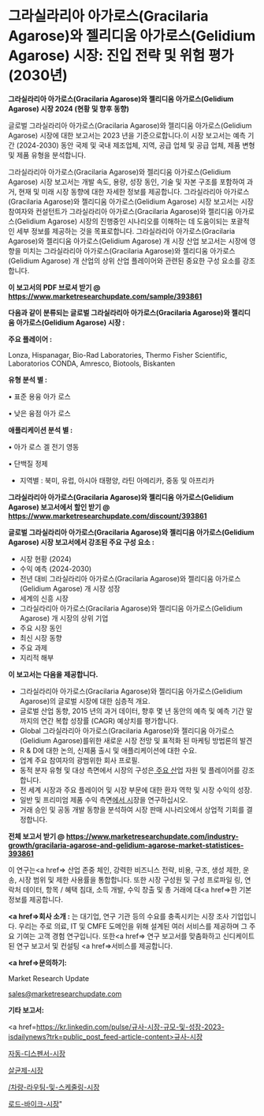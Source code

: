 # 그라실라리아 아가로스(Gracilaria Agarose)와 젤리디움 아가로스(Gelidium Agarose) 시장: 진입 전략 및 위험 평가(2030년)

<strong>그라실라리아 아가로스(Gracilaria Agarose)와 젤리디움 아가로스(Gelidium Agarose) 시장 2024 (현황 및 향후 동향)</strong>

글로벌 그라실라리아 아가로스(Gracilaria Agarose)와 젤리디움 아가로스(Gelidium Agarose) 시장에 대한 보고서는 2023 년을 기준으로합니다.이 시장 보고서는 예측 기간 (2024-2030) 동안 국제 및 국내 제조업체, 지역, 공급 업체 및 공급 업체, 제품 변형 및 제품 유형을 분석합니다.

그라실라리아 아가로스(Gracilaria Agarose)와 젤리디움 아가로스(Gelidium Agarose) 시장 보고서는 개발 속도, 용량, 성장 동인, 기술 및 자본 구조를 포함하여 과거, 현재 및 미래 시장 동향에 대한 자세한 정보를 제공합니다. 그라실라리아 아가로스(Gracilaria Agarose)와 젤리디움 아가로스(Gelidium Agarose) 시장 보고서는 시장 참여자와 컨설턴트가 그라실라리아 아가로스(Gracilaria Agarose)와 젤리디움 아가로스(Gelidium Agarose) 시장의 진행중인 시나리오를 이해하는 데 도움이되는 포괄적 인 세부 정보를 제공하는 것을 목표로합니다. 그라실라리아 아가로스(Gracilaria Agarose)와 젤리디움 아가로스(Gelidium Agarose) 개 시장 산업 보고서는 시장에 영향을 미치는 그라실라리아 아가로스(Gracilaria Agarose)와 젤리디움 아가로스(Gelidium Agarose) 개 산업의 상위 산업 플레이어와 관련된 중요한 구성 요소를 강조합니다.



<strong>이 보고서의 PDF 브로셔 받기 @ <a href=https://www.marketresearchupdate.com/sample/393861>https://www.marketresearchupdate.com/sample/393861</a></strong>



<strong>다음과 같이 분류되는 글로벌 그라실라리아 아가로스(Gracilaria Agarose)와 젤리디움 아가로스(Gelidium Agarose) 시장 :</strong>



<strong>주요 플레이어 :</strong>

Lonza, Hispanagar, Bio-Rad Laboratories, Thermo Fisher Scientific, Laboratorios CONDA, Amresco, Biotools, Biskanten



<strong>유형 분석 별 :</strong>

• 표준 용융 아가 로스

• 낮은 융점 아가 로스



<strong>애플리케이션 분석 별 :</strong>

• 아가 로스 겔 전기 영동

• 단백질 정제

<ul>
  <li>지역별 : 북미, 유럽, 아시아 태평양, 라틴 아메리카, 중동 및 아프리카</li>
</ul>


<strong>그라실라리아 아가로스(Gracilaria Agarose)와 젤리디움 아가로스(Gelidium Agarose) 보고서에서 할인 받기 @ <a href=https://www.marketresearchupdate.com/discount/393861>https://www.marketresearchupdate.com/discount/393861</a></strong>



<strong>글로벌 그라실라리아 아가로스(Gracilaria Agarose)와 젤리디움 아가로스(Gelidium Agarose) 시장 보고서에서 강조된 주요 구성 요소 :</strong>
<ul>
  <li>시장 현황 (2024)</li>
  <li>수익 예측 (2024-2030)</li>
  <li>전년 대비 그라실라리아 아가로스(Gracilaria Agarose)와 젤리디움 아가로스(Gelidium Agarose) 개 시장 성장</li>
  <li>세계의 신흥 시장</li>
  <li>그라실라리아 아가로스(Gracilaria Agarose)와 젤리디움 아가로스(Gelidium Agarose) 개 시장의 상위 기업</li>
  <li>주요 시장 동인</li>
  <li>최신 시장 동향</li>
  <li>주요 과제</li>
  <li>지리적 해부</li>
</ul>


<strong>이 보고서는 다음을 제공합니다.</strong>
<ul>
  <li>그라실라리아 아가로스(Gracilaria Agarose)와 젤리디움 아가로스(Gelidium Agarose)의 글로벌 시장에 대한 심층적 개요.</li>
  <li>글로벌 산업 동향, 2015 년의 과거 데이터, 향후 몇 년 동안의 예측 및 예측 기간 말까지의 연간 복합 성장률 (CAGR) 예상치를 평가합니다.</li>
  <li>Global 그라실라리아 아가로스(Gracilaria Agarose)와 젤리디움 아가로스(Gelidium Agarose)를위한 새로운 시장 전망 및 표적화 된 마케팅 방법론의 발견</li>
  <li>R &amp; D에 대한 논의, 신제품 출시 및 애플리케이션에 대한 수요.</li>
  <li>업계 주요 참여자의 광범위한 회사 프로필.</li>
  <li>동적 분자 유형 및 대상 측면에서 시장의 구성은<a href=> 주요 산</a>업 자원 및 플레이어를 강조합니다.</li>
  <li>전 세계 시장과 주요 플레이어 및 시장 부문에 대한 환자 역학 및 시장 수익의 성장.</li>
  <li>일반 및 프리미엄 제품 수익 측면<a href=>에서 시</a>장을 연구하십시오.</li>
  <li>거래 승인 및 공동 개발 동향을 분석하여 시장 판매 시나리오에서 상업적 기회를 결정합니다.</li>
</ul>



<strong>전체 보고서 받기 @ <a href=https://www.marketresearchupdate.com/industry-growth/gracilaria-agarose-and-gelidium-agarose-market-statistices-393861>https://www.marketresearchupdate.com/industry-growth/gracilaria-agarose-and-gelidium-agarose-market-statistices-393861</a></strong>

이 연구는<a href=> 산업 존중</a> 체인, 강력한 비즈니스 전략, 비용, 구조, 생성 제한, 운송, 시장 범위 및 제한 사용률을 통합합니다. 또한 시장 구성원 및 구성 프로파일 링, 연락처 데이터, 항목 / 혜택 침대, 소득 개발, 수익 창출 및 총 거래에 대<a href=>한 기본 </a>정보를 제공합니다.



<strong><a href=>회사 소</a>개 :</strong>
는 대기업, 연구 기관 등의 수요를 충족시키는 시장 조사 기업입니다. 우리는 주로 의료, IT 및 CMFE 도메인을 위해 설계된 여러 서비스를 제공하며 그 주요 기여는 고객 경험 연구입니다. 또한<a href=> 연구 보</a>고서를 맞춤화하고 신디케이트 된 연구 보고서 및 컨설팅 <a href=>서비스</a>를 제공합니다.



<strong><a href=>문의하기:</a></strong>

Market Research Update

sales@marketresearchupdate.com



<strong>기타 보고서:</strong>

<a href=https://kr.linkedin.com/pulse/규사-시장-규모-및-성장-2023-isdailynews?trk=public_post_feed-article-content>규사-시장</a>

<a href=https://www.linkedin.com/pulse/자동-디스펜서-시장-규모-및-성장-2023-analytics-alchemy-360-analysis-zxuxf/>자동-디스펜서-시장</a>

<a href=https://www.linkedin.com/pulse/살균제-시장-세분화-연구-및-목표-고객2029년-survey-spotlight-pro-24-analysis-luo8f/>살균제-시장</a>

<a href=https://www.linkedin.com/pulse//차량-라우팅-및-스케줄링-시장-규모-성장-2023-consumer-connection-compendium-ana-e1pcf/>/차량-라우팅-및-스케줄링-시장</a>

<a href=https://www.linkedin.com/pulse/로드-바이크-시장-현재-및-미래-성장-2030-data-dive-diaries-24-analysis-d9sfc/>로드-바이크-시장</a>"
